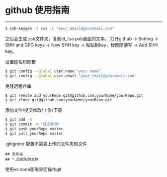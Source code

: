 # github 使用指南

---

```bash
$ ssh-keygen -t rsa -C "your_email@youremail.com"
```
之后会生成.ssh文件夹，复制id_rsa.pub里面的文本。
打开github -> Setting -> SHH and GPG keys -> New SHH key -> 粘贴到key，标题随便写 -> Add SHH key。

设置姓名和邮箱

```bash
$ git config --global user.name "your name"
$ git config --global user.email "your_email@youremail.com"
```

克隆远程仓库
```bash
$ git remote add yourRepo git@github.com:yourName/yourRepo.git
$ git clone git@github.com:yourName/yourRepo.git
```

添加文件/提交修改/上传/下载
```bash
$ git add -A
$ git commit -m "提交修改"
$ git push yourRepo master
$ git pull yourRepo master
```

.gitignore 配置不需要上传的文件夹和文件
```
## 文件夹
## *.后缀名的文件
```

使用vs code图形界面操作git
